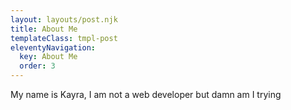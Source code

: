 ```yaml
---
layout: layouts/post.njk
title: About Me
templateClass: tmpl-post
eleventyNavigation:
  key: About Me
  order: 3
---
```


My name is Kayra, I am not a web developer but damn am I trying 
